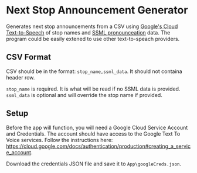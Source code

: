 # Next Stop Announcement Generator

Generates next stop announcements from a CSV using [Google's Cloud Text-to-Speech](https://cloud.google.com/text-to-speech/) of stop names and [SSML pronounceation](https://cloud.google.com/text-to-speech/docs/ssml) data. The program could be easily extened to use other text-to-speach providers.

## CSV Format

CSV should be in the format: `stop_name,ssml_data`. It should not containa header row.

`stop_name` is required. It is what will be read if no SSML data is provided.
`ssml_data` is optional and will override the stop name if provided.


## Setup

Before the app will function, you will need a Google Cloud Service Account and Credentials. The account should have access to the Google Text To Voice services. Follow the instructions here: https://cloud.google.com/docs/authentication/production#creating_a_service_account.

Download the credentials JSON file and save it to `App\googleCreds.json`.

